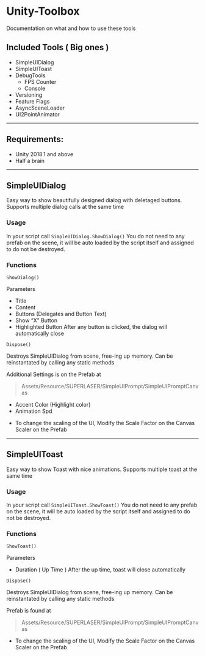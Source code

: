 # Unity-Toolbox
Documentation on what and how to use these tools

## Included Tools ( Big ones )
- SimpleUIDialog
- SimpleUIToast
- DebugTools
  - FPS Counter
  - Console
- Versioning
- Feature Flags
- AsyncSceneLoader
- UI2PointAnimator

___

## Requirements: 
-	Unity 2018.1 and above
-	Half a brain

___

## SimpleUIDialog
Easy way to show beautifully designed dialog with deletaged buttons. Supports multiple dialog calls at the same time

### Usage
In your script call `SimpleUIDialog.ShowDialog()`
You do not need to any prefab on the scene, it will be auto loaded by the script itself and assigned to do not be destroyed.

### Functions
`ShowDialog()`

Parameters
-	Title
-	Content
-	Buttons (Delegates and Button Text)
-	Show “X” Button
-	Highlighted Button
After any button is clicked, the dialog will automatically close

`Dispose()`

Destroys SimpleUIDialog from scene, free-ing up memory. Can be reinstantated by calling any static methods

Additional Settings is on the Prefab at
> Assets/Resource/SUPERLASER/SimpleUIPrompt/SimpleUIPromptCanvas
-	Accent Color (Highlight color)
-	Animation Spd

* To change the scaling of the UI, Modify the Scale Factor on the Canvas Scaler on the Prefab

___


## SimpleUIToast
Easy way to show Toast with nice animations. Supports multiple toast at the same time

### Usage
In your script call `SimpleUIToast.ShowToast()`
You do not need to any prefab on the scene, it will be auto loaded by the script itself and assigned to do not be destroyed.

### Functions
`ShowToast()`

Parameters
-	Duration ( Up Time )
After the up time, toast will close automatically

`Dispose()`

Destroys SimpleUIDialog from scene, free-ing up memory. Can be reinstantated by calling any static methods

Prefab is found at
> Assets/Resource/SUPERLASER/SimpleUIPrompt/SimpleUIPromptCanvas

* To change the scaling of the UI, Modify the Scale Factor on the Canvas Scaler on the Prefab
